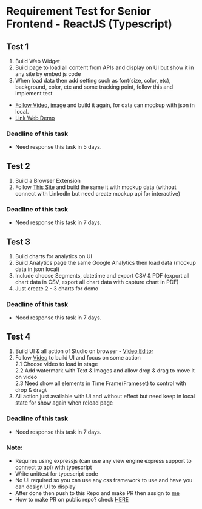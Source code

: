 # Requirement Test for Senior Frontend - ReactJS (Typescript)
## Test 1
1. Build Web Widget
2. Build page to load all content from APIs and display on UI but show it in any site by embed js code
3. When load data then add setting such as font(size, color, etc), background, color, etc and some tracking point, follow this and implement test
- [Follow Video](https://longtest-media.s3.us-east-2.amazonaws.com/video_demo_test_1_widget_web.mov), [image](https://longtest-media.s3.us-east-2.amazonaws.com/Screen+Shot+2022-12-18+at+9.36.49+PM.png) and build it again, for data can mockup with json in local.
- [Link Web Demo](https://www.uber.com/us/en/careers/teams/university/)

### Deadline of this task
- Need response this task in 5 days.


## Test 2
1. Build a Browser Extension
2. Follow [This Site](https://www.lusha.com/lusha-extension/) and build the same it with mockup data (without connect with LinkedIn but need create mockup api for interactive)

### Deadline of this task
- Need response this task in 7 days.


## Test 3
1. Build charts for analytics on UI
2. Build Analytics page the same Google Analytics then load data (mockup data in json local)
3. Include choose Segments, datetime and export CSV & PDF (export all chart data in CSV, export all chart data with capture chart in PDF)
4. Just create 2 - 3 charts for demo

### Deadline of this task
- Need response this task in 7 days.

## Test 4
1. Build UI & all action of Studio on browser - [Video Editor](https://www.veed.io/)
2. Follow [Video](https://longtest-media.s3.us-east-2.amazonaws.com/video_editor_on_web.mov) to build UI and focus on some action\
  2.1 Choose video to load in stage\
  2.2 Add watermark with Text & Images and allow drop & drag to move it on video\
  2.3 Need show all elements in Time Frame(Frameset) to control with drop & drag\
3. All action just available with Ui and without effect but need keep in local state for show again when reload page

### Deadline of this task
- Need response this task in 7 days.


### Note: 
- Requires using expressjs (can use any view engine express support to connect to api) with typescript
- Write unittest for typescript code
- No UI required so you can use any css framework to use and have you can design UI to display
- After done then push to this Repo and make PR then assign to [me](https://github.com/longthemartec)
- How to make PR on public repo? check [HERE](https://opensource.com/article/19/7/create-pull-request-github)
